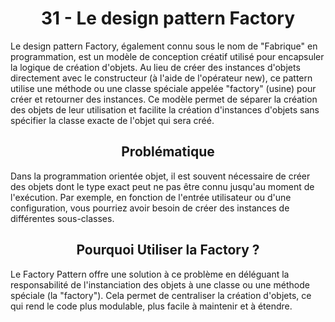 <h1 align="center" id="title">
31 - Le design pattern Factory
</h1>
<p id="description"> 
Le design pattern Factory, également connu sous le nom de "Fabrique" en programmation, est un
modèle de conception créatif utilisé pour encapsuler la logique de création d'objets.
Au lieu de créer des instances d'objets directement avec le constructeur (à l'aide de l'opérateur
new), ce pattern utilise une méthode ou une classe spéciale appelée "factory" (usine) pour créer et
retourner des instances.
Ce modèle permet de séparer la création des objets de leur utilisation et facilite la création
d'instances d'objets sans spécifier la classe exacte de l'objet qui sera créé.
</p>
<h2 align="center" id="problematique">
Problématique
</h2>
<p id="prob-content">
Dans la programmation orientée objet, il est souvent nécessaire de créer des objets dont le type
exact peut ne pas être connu jusqu'au moment de l'exécution. Par exemple, en fonction de l'entrée
utilisateur ou d'une configuration, vous pourriez avoir besoin de créer des instances de différentes
sous-classes.
</p>
<h2 align="center" id="when">
Pourquoi Utiliser la Factory ?
</h2>
<p id="when-content">
Le Factory Pattern offre une solution à ce problème en déléguant la responsabilité de l'instanciation
des objets à une classe ou une méthode spéciale (la "factory"). Cela permet de centraliser la création
d'objets, ce qui rend le code plus modulable, plus facile à maintenir et à étendre.
</p>
